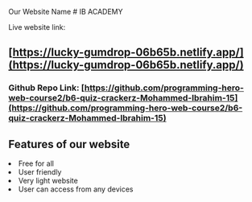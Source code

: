 Our Website Name # IB ACADEMY

Live website link: 
## [https://lucky-gumdrop-06b65b.netlify.app/](https://lucky-gumdrop-06b65b.netlify.app/)

### Github Repo Link: [https://github.com/programming-hero-web-course2/b6-quiz-crackerz-Mohammed-Ibrahim-15](https://github.com/programming-hero-web-course2/b6-quiz-crackerz-Mohammed-Ibrahim-15)

## Features of our website 

<li>Free for all</li>
<li>User friendly</li>
<li>Very light website</li>
<li>User can access from any devices</li>


